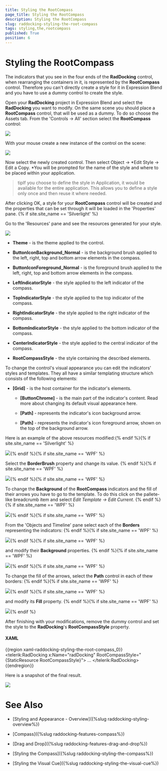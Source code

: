 ```yaml
---
title: Styling the RootCompass
page_title: Styling the RootCompass
description: Styling the RootCompass
slug: raddocking-styling-the-root-compass
tags: styling,the,rootcompass
published: True
position: 6
---
```


# Styling the RootCompass

The indicators that you see in the four ends of the __RadDocking__ control, when rearranging the containers in it, is represented by the __RootCompass__ control. Therefore you can't directly create a style for it in Expression Blend and you have to use a dummy control to create the style.

Open your __RadDocking__ project in Expression Blend and select the __RadDocking__ you want to modify. On the same scene you should place a __RootCompass__ control, that will be used as a dummy. To do so choose the Assets tab. From the 'Controls -> All' section select the __RootCompass__ control:

![](images/RadDocking_StylingRootCompass_01.png)

With your mouse create a new instance of the control on the scene:

![](images/RadDocking_StylingRootCompass_02.png)

Now select the newly created control. Then select Object -> *Edit Style -> Edit a Copy. *You will be prompted for the name of the style and where to be placed within your application.

>tipIf you choose to define the style in Application, it would be available for the entire application. This allows you to define a style only once and then reuse it where needed.

After clicking OK, a style for your __RootCompass__ control will be created and the properties that can be set through it will be loaded in the 'Properties' pane.
        {% if site.site_name == 'Silverlight' %}

Go to the 'Resources' pane and see the resources generated for your style. 

![](images/RadDocking_StylingRootCompass_05.png)

* __Theme__ - is the theme applied to the control.

* __ButtonIconBackground_Normal__ - is the background brush applied to the left, right, top and bottom arrow elements in the compass.

* __ButtonIconForeground_Normal__ - is the foreground brush applied to the left, right, top and bottom arrow elements in the compass.

* __LeftIndicatorStyle__ - the style applied to the left indicator of the compass.

* __TopIndicatorStyle__ - the style applied to the top indicator of the compass.

* __RightIndicatorStyle__ - the style applied to the right indicator of the compass.

* __BottomIndicatorStyle__ - the style applied to the bottom indicator of the compass.

* __CenterIndicatorStyle__ - the style applied to the central indicator of the compass.

* __RootCompassStyle__ - the style containing the described elements.

To change the control's visual appearance you can edit the indicators' styles and templates. They all have a similar templating structure which consists of the following elements:

* __[Grid]__ - is the host container for the indicator's elements.

	* __[ButtonChrome]__ - is the main part of the indicator's content. Read more about changing its default visual appearance here.

	* __[Path]__ - represents the indicator's icon background arrow.

	* __[Path]__ - represents the indicator's icon foreground arrow, shown on the top of the background arrow.

Here is an example of the above resources modified:{% endif %}{% if site.site_name == 'Silverlight' %}

![](images/RadDocking_StylingRootCompass_06.png){% endif %}{% if site.site_name == 'WPF' %}

Select the __BorderBrush__ property and change its value.
{% endif %}{% if site.site_name == 'WPF' %}

![](images/RadDocking_StylingRootCompass_05_06_WPF.png){% endif %}{% if site.site_name == 'WPF' %}

To change the __Background__ of the __RootCompass__ indicators and the fill of their arrows you have to go to the template. To do this click on the pallete-like breadcrumb item and select *Edit Template -> Edit Current*.
{% endif %}{% if site.site_name == 'WPF' %}

![](images/RadDocking_StylingRootCompass_07_08_01_WPF.png){% endif %}{% if site.site_name == 'WPF' %}

From the 'Objects and Timeline' pane select each of the __Borders__ representing the indicators:
{% endif %}{% if site.site_name == 'WPF' %}

![](images/RadDocking_StylingRootCompass_07_08_02_WPF.png){% endif %}{% if site.site_name == 'WPF' %}

and modify their __Background__ properties.
{% endif %}{% if site.site_name == 'WPF' %}

![](images/RadDocking_StylingRootCompass_07_08_03_WPF.png){% endif %}{% if site.site_name == 'WPF' %}

To change the fill of the arrows, select the __Path__ control in each of thew borders:
{% endif %}{% if site.site_name == 'WPF' %}

![](images/RadDocking_StylingRootCompass_09_WPF.png){% endif %}{% if site.site_name == 'WPF' %}

and modify its __Fill__ property.
{% endif %}{% if site.site_name == 'WPF' %}

![](images/RadDocking_StylingRootCompass_10_WPF.png){% endif %}

After finishing with your modifications, remove the dummy control and set the style to the __RadDocking__'s __RootCompassStyle__ property.
        
#### __XAML__

{{region xaml-raddocking-styling-the-root-compass_0}}
	<telerik:RadDocking x:Name="radDocking"
	                 RootCompassStyle="{StaticResource RootCompassStyle}">
	    ...
	</telerik:RadDocking>
{{endregion}}

Here is a snapshot of the final result.

![](images/RadDocking_StylingRootCompass_11.png)

# See Also

 * [Styling and Appearance - Overview]({%slug raddocking-styling-overview%})

 * [Compass]({%slug raddocking-features-compass%})

 * [Drag and Drop]({%slug raddocking-features-drag-and-drop%})

 * [Styling the Compass]({%slug raddocking-styling-the-compass%})

 * [Styling the Visual Cue]({%slug raddocking-styling-the-visual-cue%})
